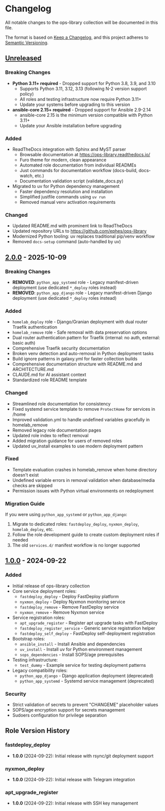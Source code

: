 # Changelog

All notable changes to the ops-library collection will be documented in this file.

The format is based on [Keep a Changelog](https://keepachangelog.com/en/1.0.0/),
and this project adheres to [Semantic Versioning](https://semver.org/spec/v2.0.0.html).

## [Unreleased]

### Breaking Changes
- **Python 3.11+ required** - Dropped support for Python 3.8, 3.9, and 3.10
  - Supports Python 3.11, 3.12, 3.13 (following N-2 version support policy)
  - All roles and testing infrastructure now require Python 3.11+
  - Update your systems before upgrading to this version
- **ansible-core 2.15+ required** - Dropped support for Ansible 2.9-2.14
  - ansible-core 2.15 is the minimum version compatible with Python 3.11+
  - Update your Ansible installation before upgrading

### Added
- ReadTheDocs integration with Sphinx and MyST parser
  - Browsable documentation at https://ops-library.readthedocs.io/
  - Furo theme for modern, clean appearance
  - Automated role documentation from individual READMEs
  - Just commands for documentation workflow (docs-build, docs-watch, etc.)
  - Documentation validation script (validate_docs.py)
- Migrated to uv for Python dependency management
  - Faster dependency resolution and installation
  - Simplified justfile commands using `uv run`
  - Removed manual venv activation requirements

### Changed
- Updated README.md with prominent link to ReadTheDocs
- Updated repository URLs to https://github.com/ephes/ops-library
- Modernized Python tooling: uv replaces traditional pip/venv workflow
- Removed `docs-setup` command (auto-handled by uv)

## [2.0.0] - 2025-10-09

### Breaking Changes
- **REMOVED**: `python_app_systemd` role - Legacy manifest-driven deployment (use dedicated `*_deploy` roles instead)
- **REMOVED**: `python_app_django` role - Legacy manifest-driven Django deployment (use dedicated `*_deploy` roles instead)

### Added
- `homelab_deploy` role - Django/Granian deployment with dual router Traefik authentication
- `homelab_remove` role - Safe removal with data preservation options
- Dual router authentication pattern for Traefik (internal: no auth, external: basic auth)
- Comprehensive Traefik security documentation
- Broken venv detection and auto-removal in Python deployment tasks
- Build ignore patterns in galaxy.yml for faster collection builds
- Comprehensive documentation structure with README.md and ARCHITECTURE.md
- CLAUDE.md for AI assistant context
- Standardized role README template

### Changed
- Streamlined role documentation for consistency
- Fixed systemd service template to remove `ProtectHome` for services in /home
- Improved validation.yml to handle undefined variables gracefully in homelab_remove
- Removed legacy role documentation pages
- Updated role index to reflect removal
- Added migration guidance for users of removed roles
- Updated uv_install examples to use modern deployment pattern

### Fixed
- Template evaluation crashes in homelab_remove when home directory doesn't exist
- Undefined variable errors in removal validation when database/media checks are skipped
- Permission issues with Python virtual environments on redeployment

### Migration Guide
If you were using `python_app_systemd` or `python_app_django`:
1. Migrate to dedicated roles: `fastdeploy_deploy`, `nyxmon_deploy`, `homelab_deploy`, etc.
2. Follow the role development guide to create custom deployment roles if needed
3. The old `services.d/` manifest workflow is no longer supported

## [1.0.0] - 2024-09-22

### Added
- Initial release of ops-library collection
- Core service deployment roles:
  - `fastdeploy_deploy` - Deploy FastDeploy platform
  - `nyxmon_deploy` - Deploy Nyxmon monitoring service
  - `fastdeploy_remove` - Remove FastDeploy service
  - `nyxmon_remove` - Remove Nyxmon service
- Service registration roles:
  - `apt_upgrade_register` - Register apt upgrade tasks with FastDeploy
  - `fastdeploy_register_service` - Generic service registration helper
  - `fastdeploy_self_deploy` - FastDeploy self-deployment registration
- Bootstrap roles:
  - `ansible_install` - Install Ansible and dependencies
  - `uv_install` - Install uv for Python environment management
  - `sops_dependencies` - Install SOPS/age prerequisites
- Testing infrastructure:
  - `test_dummy` - Example service for testing deployment patterns
- Legacy compatibility roles:
  - `python_app_django` - Django application deployment (deprecated)
  - `python_app_systemd` - Systemd service management (deprecated)

### Security
- Strict validation of secrets to prevent "CHANGEME" placeholder values
- SOPS/age encryption support for secrets management
- Sudoers configuration for privilege separation

## Role Version History

### fastdeploy_deploy
- **1.0.0** (2024-09-22): Initial release with rsync/git deployment support

### nyxmon_deploy
- **1.0.0** (2024-09-22): Initial release with Telegram integration

### apt_upgrade_register
- **1.0.0** (2024-09-22): Initial release with SSH key management

[Unreleased]: https://github.com/ephes/ops-library/compare/v2.0.0...HEAD
[2.0.0]: https://github.com/ephes/ops-library/compare/v1.0.0...v2.0.0
[1.0.0]: https://github.com/ephes/ops-library/releases/tag/v1.0.0

